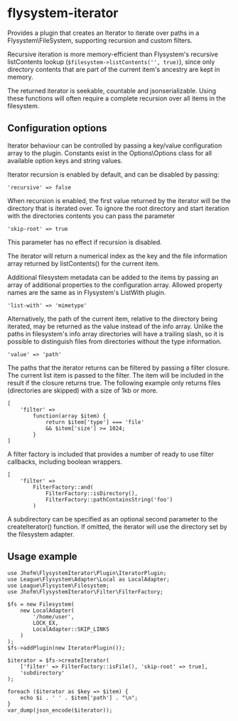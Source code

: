 # flysystem-iterator

Provides a plugin that creates an Iterator to iterate over paths in a Flysystem\FileSystem,
supporting recursion and custom filters.

Recursive iteration is more memory-efficient than Flysystem's recursive listContents lookup 
(`$filesystem->listContents('', true)`), since only directory contents that are part
of the current item's ancestry are kept in memory.

The returned iterator is seekable, countable and jsonserializable. Using these functions will often require
a complete recursion over all items in the filesystem. 
 
## Configuration options ##
Iterator behaviour can be controlled by passing a key/value configuration array to the plugin.
Constants exist in the Options\Options class for all available option keys and string values.

Iterator recursion is enabled by default, and can be disabled by passing:
```
'recursive' => false
```

When recursion is enabled, the first value returned by the iterator will be the directory that is iterated over.
To ignore the root directory and start iteration with the directories contents you can pass the parameter

```
'skip-root' => true
```
This parameter has no effect if recursion is disabled.

The iterator will return a numerical index as the key and the file information array returned 
by listContents() for the current item.

Additional filesystem metadata can be added to the items by passing an array of additional properties to the configuration array.
Allowed property names are the same as in Flysystem's ListWith plugin.

```
'list-with' => 'mimetype'
```

Alternatively, the path of the current item, relative to the directory being iterated,
may be returned as the value instead of the info array. Unlike the paths in filesystem's info array directories 
will have a trailing slash, so it is possible to distinguish files from directories without the type information.  

```
'value' => 'path'
``` 

The paths that the iterator returns can be filtered by passing a filter closure.
The current list item is passed to the filter. The item will be included in the result 
if the closure returns true.
The following example only returns files (directories are skipped) with a size of 1kb or more.

```
[
    'filter' =>
        function(array $item) {
            return $item['type'] === 'file' 
            && $item['size'] >= 1024;
        }
]    
```

A filter factory is included that provides a number of ready to use filter callbacks, 
including boolean wrappers.

```
[
    'filter' =>
        FilterFactory::and(
            FilterFactory::isDirectory(),
            FilterFactory::pathContainsString('foo')
        )
```    

A subdirectory can be specified as an optional second parameter to the createIterator() function.
If omitted, the iterator will use the directory set by the filesystem adapter.

## Usage example ##

```
use Jhofm\FlysystemIterator\Plugin\IteratorPlugin;
use League\Flysystem\Adapter\Local as LocalAdapter;
use League\Flysystem\Filesystem;
use Jhofm\FlysystemIterator\Filter\FilterFactory;

$fs = new Filesystem(
    new LocalAdapter(
        '/home/user',
        LOCK_EX,
        LocalAdapter::SKIP_LINKS
    )
);
$fs->addPlugin(new IteratorPlugin());

$iterator = $fs->createIterator(
    ['filter' => FilterFactory::isFile(), 'skip-root' => true],
    'subdirectory'
);

foreach ($iterator as $key => $item) {
    echo $i . ' ' . $item['path'] . "\n";
}
var_dump(json_encode($iterator));
```